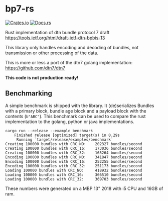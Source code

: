 # bp7-rs

[![Crates.io](https://img.shields.io/crates/v/bp7.svg)](https://crates.io/crates/bp7)
[![Docs.rs](https://docs.rs/bp7/badge.svg)](https://docs.rs/bp7)

Rust implementation of dtn bundle protocol 7 draft https://tools.ietf.org/html/draft-ietf-dtn-bpbis-13

This library only handles encoding and decoding of bundles, not transmission or other processing of the data.

This is more or less a port of the dtn7 golang implementation: https://github.com/dtn7/dtn7

**This code is not production ready!**

## Benchmarking

A simple benchmark is shipped with the library. It (de)serializes Bundles with a primary block, bundle age block and a payload block with the contents (`b"ABC"`). This benchmark can be used to compare the rust implementation to the golang, python or java implementations. 

```
cargo run --release --example benchmark
    Finished release [optimized] target(s) in 0.29s
     Running `target/release/examples/benchmark`
Creating 100000 bundles with CRC_NO: 	202327 bundles/second
Creating 100000 bundles with CRC_16: 	173036 bundles/second
Creating 100000 bundles with CRC_32: 	165264 bundles/second
Encoding 100000 bundles with CRC_NO: 	341847 bundles/second
Encoding 100000 bundles with CRC_16: 	252255 bundles/second
Encoding 100000 bundles with CRC_32: 	251173 bundles/second
Loading 100000 bundles with CRC_NO: 	418932 bundles/second
Loading 100000 bundles with CRC_16: 	366510 bundles/second
Loading 100000 bundles with CRC_32: 	369703 bundles/second
```

These numbers were generated on a MBP 13" 2018 with i5 CPU and 16GB of ram.
